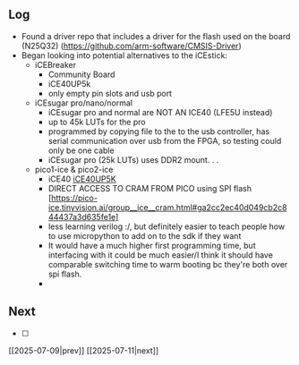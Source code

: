 ## Log
- Found a driver repo that includes a driver for the flash used on the board (N25Q32) (https://github.com/arm-software/CMSIS-Driver)
- Began looking into potential alternatives to the iCEstick:
	- iCEBreaker 
		- Community Board
		- iCE40UP5k
		- only empty pin slots and usb port
	- iCEsugar pro/nano/normal
		- iCEsugar pro and normal are NOT AN ICE40 (LFE5U instead)
		- up to 45k LUTs for the pro
		- programmed by copying file to the to the usb controller, has serial communication over usb from the FPGA, so testing could only be one cable
		- iCEsugar pro (25k LUTs) uses DDR2 mount. . .
	- pico1-ice & pico2-ice
		- iCE40 [iCE40UP5K](https://www.latticesemi.com/en/Products/FPGAandCPLD/iCE40UltraPlus)
		- DIRECT ACCESS TO CRAM FROM PICO using SPI flash [https://pico-ice.tinyvision.ai/group__ice__cram.html#ga2cc2ec40d049cb2c844437a3d635fe1e]
		- less learning verilog :/, but definitely easier to teach people how to use micropython to add on to the sdk if they want
		- It would have a much higher first programming time, but interfacing with it could be much easier/I think it should have comparable switching time to warm booting bc they're both over spi flash.
		- 
## Next
- [ ]

[[2025-07-09|prev]] [[2025-07-11|next]]
